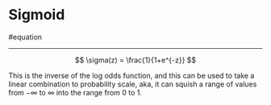 # Sigmoid
#equation 

---
$$
\sigma(z) = \frac{1}{1+e^{-z}}
$$

This is the inverse of the log odds function, and this can be used to take a linear combination to probability scale, aka, it can squish a range of values from $-\infty$ to $\infty$ into the range from 0 to 1. 